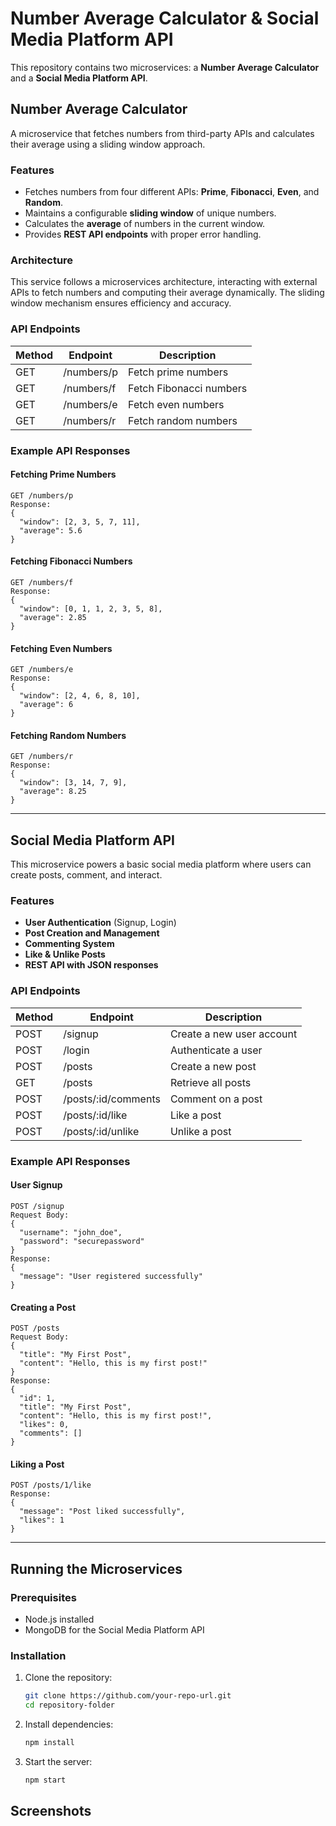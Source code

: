 # Number Average Calculator & Social Media Platform API

This repository contains two microservices: a **Number Average Calculator** and a **Social Media Platform API**.

## Number Average Calculator

A microservice that fetches numbers from third-party APIs and calculates their average using a sliding window approach.

### Features
- Fetches numbers from four different APIs: **Prime**, **Fibonacci**, **Even**, and **Random**.
- Maintains a configurable **sliding window** of unique numbers.
- Calculates the **average** of numbers in the current window.
- Provides **REST API endpoints** with proper error handling.

### Architecture
This service follows a microservices architecture, interacting with external APIs to fetch numbers and computing their average dynamically. The sliding window mechanism ensures efficiency and accuracy.

### API Endpoints
| Method | Endpoint       | Description               |
|--------|---------------|---------------------------|
| GET    | /numbers/p    | Fetch prime numbers       |
| GET    | /numbers/f    | Fetch Fibonacci numbers   |
| GET    | /numbers/e    | Fetch even numbers       |
| GET    | /numbers/r    | Fetch random numbers      |

### Example API Responses
#### **Fetching Prime Numbers**
```
GET /numbers/p
Response:
{
  "window": [2, 3, 5, 7, 11],
  "average": 5.6
}
```

#### **Fetching Fibonacci Numbers**
```
GET /numbers/f
Response:
{
  "window": [0, 1, 1, 2, 3, 5, 8],
  "average": 2.85
}
```

#### **Fetching Even Numbers**
```
GET /numbers/e
Response:
{
  "window": [2, 4, 6, 8, 10],
  "average": 6
}
```

#### **Fetching Random Numbers**
```
GET /numbers/r
Response:
{
  "window": [3, 14, 7, 9],
  "average": 8.25
}
```

---

## Social Media Platform API

This microservice powers a basic social media platform where users can create posts, comment, and interact.

### Features
- **User Authentication** (Signup, Login)
- **Post Creation and Management**
- **Commenting System**
- **Like & Unlike Posts**
- **REST API with JSON responses**

### API Endpoints
| Method | Endpoint      | Description                 |
|--------|--------------|-----------------------------|
| POST   | /signup      | Create a new user account   |
| POST   | /login       | Authenticate a user         |
| POST   | /posts       | Create a new post           |
| GET    | /posts       | Retrieve all posts          |
| POST   | /posts/:id/comments | Comment on a post  |
| POST   | /posts/:id/like | Like a post              |
| POST   | /posts/:id/unlike | Unlike a post         |

### Example API Responses
#### **User Signup**
```
POST /signup
Request Body:
{
  "username": "john_doe",
  "password": "securepassword"
}
Response:
{
  "message": "User registered successfully"
}
```

#### **Creating a Post**
```
POST /posts
Request Body:
{
  "title": "My First Post",
  "content": "Hello, this is my first post!"
}
Response:
{
  "id": 1,
  "title": "My First Post",
  "content": "Hello, this is my first post!",
  "likes": 0,
  "comments": []
}
```

#### **Liking a Post**
```
POST /posts/1/like
Response:
{
  "message": "Post liked successfully",
  "likes": 1
}
```

---

## Running the Microservices
### Prerequisites
- Node.js installed
- MongoDB for the Social Media Platform API

### Installation
1. Clone the repository:
   ```sh
   git clone https://github.com/your-repo-url.git
   cd repository-folder
   ```
2. Install dependencies:
   ```sh
   npm install
   ```
3. Start the server:
   ```sh
   npm start
   ```

## Screenshots
